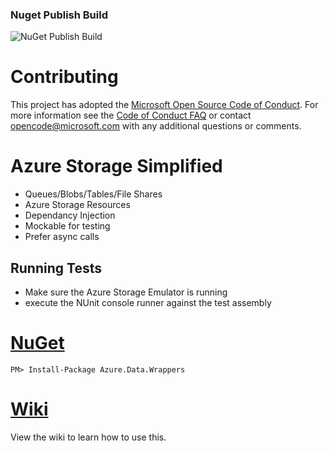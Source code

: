 ### Nuget Publish Build
![NuGet Publish Build](https://azuredatawrappers.visualstudio.com/_apis/public/build/definitions/ec2cab4d-fd76-4acf-b43e-63adccf6988e/1/badge)

# Contributing

This project has adopted the [Microsoft Open Source Code of Conduct](https://opensource.microsoft.com/codeofconduct/). For more information see the [Code of Conduct FAQ](https://opensource.microsoft.com/codeofconduct/faq/) or contact [opencode@microsoft.com](mailto:opencode@microsoft.com) with any additional questions or comments.

# Azure Storage Simplified	
- Queues/Blobs/Tables/File Shares
- Azure Storage Resources
- Dependancy Injection
- Mockable for testing
- Prefer async calls

## Running Tests
- Make sure the Azure Storage Emulator is running
- execute the NUnit console runner against the test assembly

# [NuGet](https://www.nuget.org/packages/Azure.Data.Wrappers)
```
PM> Install-Package Azure.Data.Wrappers
```

# [Wiki](https://github.com/microsoft/Azure.Data.Wrappers/wiki)
View the wiki to learn how to use this.
